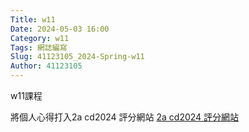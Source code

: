 ```yaml
---
Title: w11
Date: 2024-05-03 16:00
Category: w11
Tags: 網誌編寫
Slug: 41123105_2024-Spring-w11
Author: 41123105
---
```


w11課程

<!-- PELICAN_END_SUMMARY -->

將個人心得打入2a cd2024 評分網站
<a href="https://mdecd2024.github.io/2astud-2asite/content/g2.html">2a cd2024 評分網站</a>